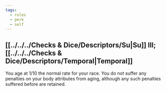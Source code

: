 ```yaml
---
tags:
  - rules
  - perk
  - self
---
```

## [[../../../Checks & Dice/Descriptors/Su|Su]] III; [[../../../Checks & Dice/Descriptors/Temporal|Temporal]]
You age at 1/10 the normal rate for your race. You do not suffer any penalties on your body attributes from aging, although any such penalties suffered before are retained.